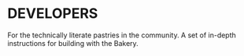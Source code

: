 # DEVELOPERS

For the technically literate pastries in the community. A set of in-depth instructions for building with the Bakery.
